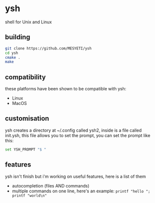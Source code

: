 # ysh
shell for Unix and Linux

## building
```sh
git clone https://github.com/MESYETI/ysh
cd ysh
cmake .
make
```

## compatibility
these platforms have been shown to be compatible with ysh:<br>
 - Linux
 - MacOS

## customisation
ysh creates a directory at ~/.config called ysh2, inside is a file called init.ysh, this file allows you to set the prompt, you can set the prompt like this:
```sh
set YSH_PROMPT "$ "
```

## features
ysh isn't finish but i'm working on useful features, here is a list of them

 - autocompletion (files AND commands)
 - multiple commands on one line, here's an example: `printf "hello "; printf "world\n"`